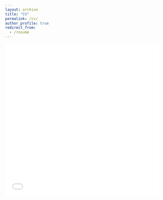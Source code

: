 ```yaml
---
layout: archive
title: "CV"
permalink: /cv/
author_profile: true
redirect_from:
  - /resume
---
```


<iframe src="/files/CV/jhilton_cv.pdf" width="100%" height="500" frameborder="no" border="0" marginwidth="0" marginheight="0"></iframe>
